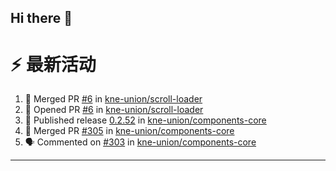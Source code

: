 ## Hi there 👋

<!--

**Here are some ideas to get you started:**

🙋‍♀️ A short introduction - what is your organization all about?
🌈 Contribution guidelines - how can the community get involved?
👩‍💻 Useful resources - where can the community find your docs? Is there anything else the community should know?
🍿 Fun facts - what does your team eat for breakfast?
🧙 Remember, you can do mighty things with the power of [Markdown](https://docs.github.com/github/writing-on-github/getting-started-with-writing-and-formatting-on-github/basic-writing-and-formatting-syntax)
-->


# ⚡ 最新活动

<!--START_SECTION:activity-->
1. 🎉 Merged PR [#6](https://github.com/kne-union/scroll-loader/pull/6) in [kne-union/scroll-loader](https://github.com/kne-union/scroll-loader)
2. 💪 Opened PR [#6](https://github.com/kne-union/scroll-loader/pull/6) in [kne-union/scroll-loader](https://github.com/kne-union/scroll-loader)
3. 🚀 Published release [0.2.52](https://github.com/kne-union/components-core/releases/tag/0.2.52) in [kne-union/components-core](https://github.com/kne-union/components-core)
4. 🎉 Merged PR [#305](https://github.com/kne-union/components-core/pull/305) in [kne-union/components-core](https://github.com/kne-union/components-core)
5. 🗣 Commented on [#303](https://github.com/kne-union/components-core/issues/303#issuecomment-2419096550) in [kne-union/components-core](https://github.com/kne-union/components-core)
<!--END_SECTION:activity-->

---
